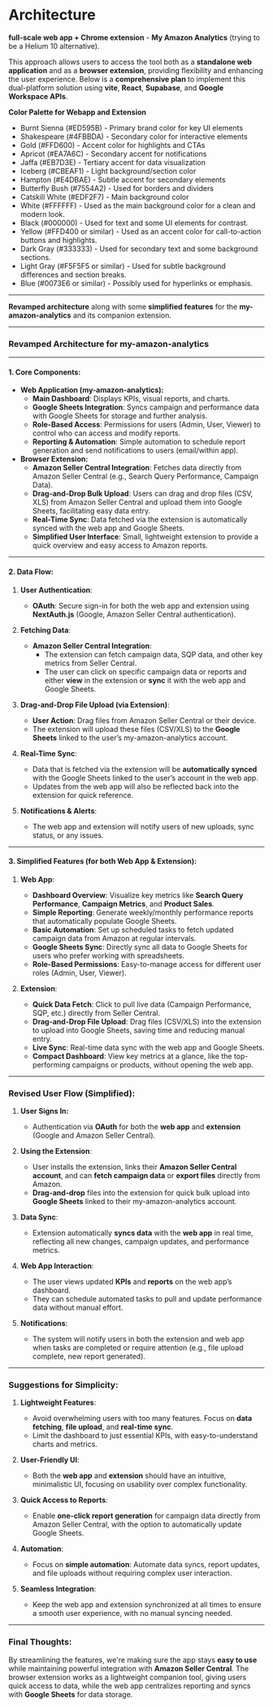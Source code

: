 # Architecture

**full-scale web app + Chrome extension** - **My Amazon Analytics** (trying to be a Helium 10 alternative).

This approach allows users to access the tool both as a **standalone web application** and as a **browser extension**, providing flexibility and enhancing the user experience. Below is a **comprehensive plan** to implement this dual-platform solution using **vite**, **React**, **Supabase**, and **Google Workspace APIs**.

**Color Palette for Webapp and Extension**

- Burnt Sienna (#ED595B) - Primary brand color for key UI elements
- Shakespeare (#4FBBDA) - Secondary color for interactive elements
- Gold (#FFD600) - Accent color for highlights and CTAs
- Apricot (#EA7A6C) - Secondary accent for notifications
- Jaffa (#EB7D3E) - Tertiary accent for data visualization
- Iceberg (#CBEAF1) - Light background/section color
- Hampton (#E4DBAE) - Subtle accent for secondary elements
- Butterfly Bush (#7554A2) - Used for borders and dividers
- Catskill White (#EDF2F7) - Main background color
- White (#FFFFFF) - Used as the main background color for a clean and modern look.
- Black (#000000) - Used for text and some UI elements for contrast.
- Yellow (#FFD400 or similar) - Used as an accent color for call-to-action buttons and highlights.
- Dark Gray (#333333) - Used for secondary text and some background sections.
- Light Gray (#F5F5F5 or similar) - Used for subtle background differences and section breaks.
- Blue (#0073E6 or similar) - Possibly used for hyperlinks or emphasis.

---

**Revamped architecture** along with some **simplified features** for the **my-amazon-analytics** and its companion extension.

---

### **Revamped Architecture for my-amazon-analytics**

---

#### **1. Core Components:**

- **Web Application (my-amazon-analytics):**
  - **Main Dashboard**: Displays KPIs, visual reports, and charts.
  - **Google Sheets Integration**: Syncs campaign and performance data with Google Sheets for storage and further analysis.
  - **Role-Based Access**: Permissions for users (Admin, User, Viewer) to control who can access and modify reports.
  - **Reporting & Automation**: Simple automation to schedule report generation and send notifications to users (email/within app).
- **Browser Extension:**
  - **Amazon Seller Central Integration**: Fetches data directly from Amazon Seller Central (e.g., Search Query Performance, Campaign Data).
  - **Drag-and-Drop Bulk Upload**: Users can drag and drop files (CSV, XLS) from Amazon Seller Central and upload them into Google Sheets, facilitating easy data entry.
  - **Real-Time Sync**: Data fetched via the extension is automatically synced with the web app and Google Sheets.
  - **Simplified User Interface**: Small, lightweight extension to provide a quick overview and easy access to Amazon reports.

---

#### **2. Data Flow:**

1. **User Authentication**:
   - **OAuth**: Secure sign-in for both the web app and extension using **NextAuth.js** (Google, Amazon Seller Central authentication).
2. **Fetching Data**:
   - **Amazon Seller Central Integration**:
     - The extension can fetch campaign data, SQP data, and other key metrics from Seller Central.
     - The user can click on specific campaign data or reports and either **view** in the extension or **sync** it with the web app and Google Sheets.
3. **Drag-and-Drop File Upload (via Extension)**:

   - **User Action**: Drag files from Amazon Seller Central or their device.
   - The extension will upload these files (CSV/XLS) to the **Google Sheets** linked to the user’s my-amazon-analytics account.

4. **Real-Time Sync**:
   - Data that is fetched via the extension will be **automatically synced** with the Google Sheets linked to the user’s account in the web app.
   - Updates from the web app will also be reflected back into the extension for quick reference.
5. **Notifications & Alerts**:
   - The web app and extension will notify users of new uploads, sync status, or any issues.

---

#### **3. Simplified Features (for both Web App & Extension)**:

1. **Web App**:

   - **Dashboard Overview**: Visualize key metrics like **Search Query Performance**, **Campaign Metrics**, and **Product Sales**.
   - **Simple Reporting**: Generate weekly/monthly performance reports that automatically populate Google Sheets.
   - **Basic Automation**: Set up scheduled tasks to fetch updated campaign data from Amazon at regular intervals.
   - **Google Sheets Sync**: Directly sync all data to Google Sheets for users who prefer working with spreadsheets.
   - **Role-Based Permissions**: Easy-to-manage access for different user roles (Admin, User, Viewer).

2. **Extension**:
   - **Quick Data Fetch**: Click to pull live data (Campaign Performance, SQP, etc.) directly from Seller Central.
   - **Drag-and-Drop File Upload**: Drag files (CSV/XLS) into the extension to upload into Google Sheets, saving time and reducing manual entry.
   - **Live Sync**: Real-time data sync with the web app and Google Sheets.
   - **Compact Dashboard**: View key metrics at a glance, like the top-performing campaigns or products, without opening the web app.

---

### **Revised User Flow (Simplified)**:

1. **User Signs In:**
   - Authentication via **OAuth** for both the **web app** and **extension** (Google and Amazon Seller Central).
2. **Using the Extension**:

   - User installs the extension, links their **Amazon Seller Central account**, and can **fetch campaign data** or **export files** directly from Amazon.
   - **Drag-and-drop** files into the extension for quick bulk upload into **Google Sheets** linked to their my-amazon-analytics account.

3. **Data Sync**:

   - Extension automatically **syncs data** with the **web app** in real time, reflecting all new changes, campaign updates, and performance metrics.

4. **Web App Interaction**:

   - The user views updated **KPIs** and **reports** on the web app’s dashboard.
   - They can schedule automated tasks to pull and update performance data without manual effort.

5. **Notifications**:
   - The system will notify users in both the extension and web app when tasks are completed or require attention (e.g., file upload complete, new report generated).

---

### **Suggestions for Simplicity:**

1. **Lightweight Features**:

   - Avoid overwhelming users with too many features. Focus on **data fetching**, **file upload**, and **real-time sync**.
   - Limit the dashboard to just essential KPIs, with easy-to-understand charts and metrics.

2. **User-Friendly UI**:

   - Both the **web app** and **extension** should have an intuitive, minimalistic UI, focusing on usability over complex functionality.

3. **Quick Access to Reports**:

   - Enable **one-click report generation** for campaign data directly from Amazon Seller Central, with the option to automatically update Google Sheets.

4. **Automation**:

   - Focus on **simple automation**: Automate data syncs, report updates, and file uploads without requiring complex user interaction.

5. **Seamless Integration**:
   - Keep the web app and extension synchronized at all times to ensure a smooth user experience, with no manual syncing needed.

---

### **Final Thoughts**:

By streamlining the features, we're making sure the app stays **easy to use** while maintaining powerful integration with **Amazon Seller Central**. The browser extension works as a lightweight companion tool, giving users quick access to data, while the web app centralizes reporting and syncs with **Google Sheets** for data storage.
